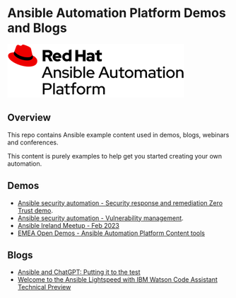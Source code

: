 # Ansible Automation Platform Demos and Blogs

![AAP](assets/img/rh-ansible-automation-platform.png)

## Overview

This repo contains Ansible example content used in demos, blogs, webinars and conferences.

This content is purely examples to help get you started creating your own automation.

## Demos

- [Ansible security automation - Security response and remediation Zero Trust demo](./demos/zta-windows/README.md).
- [Ansible security automation - Vulnerability management](./demos/vulnerability/README.md).
- [Ansible Ireland Meetup - Feb 2023](./demos/dublin_meetup_feb2023/README.md)
- [EMEA Open Demos - Ansible Automation Platform Content tools](./demos/content_tools_webinar_apr_2023/README.md)

## Blogs

- [Ansible and ChatGPT: Putting it to the test](./blogs/chatgpt-blog/README.md)
- [Welcome to the Ansible Lightspeed with IBM Watson Code Assistant Technical Preview](./blogs/lightspeed_tech_preview_jun2023/README.md)
